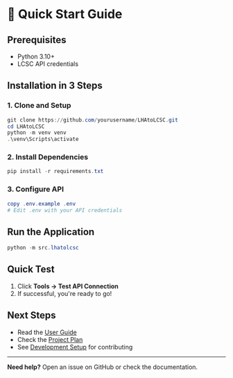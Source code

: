 # 🎯 Quick Start Guide

## Prerequisites

- Python 3.10+
- LCSC API credentials

## Installation in 3 Steps

### 1. Clone and Setup

```powershell
git clone https://github.com/yourusername/LHAtoLCSC.git
cd LHAtoLCSC
python -m venv venv
.\venv\Scripts\activate
```

### 2. Install Dependencies

```powershell
pip install -r requirements.txt
```

### 3. Configure API

```powershell
copy .env.example .env
# Edit .env with your API credentials
```

## Run the Application

```powershell
python -m src.lhatolcsc
```

## Quick Test

1. Click **Tools → Test API Connection**
2. If successful, you're ready to go!

## Next Steps

- Read the [User Guide](docs/USER_GUIDE.md)
- Check the [Project Plan](PROJECT_PLAN.md)
- See [Development Setup](docs/DEVELOPER_GUIDE.md) for contributing

---

**Need help?** Open an issue on GitHub or check the documentation.
